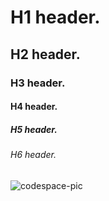 # H1 header.
## H2 header.
### H3 header.
#### H4 header.
##### H5 header.
###### H6 header.
![codespace-pic](https://github.com/user-attachments/assets/ffaa97f3-f5e5-41e4-8fdf-800ad0b3cb3e)
